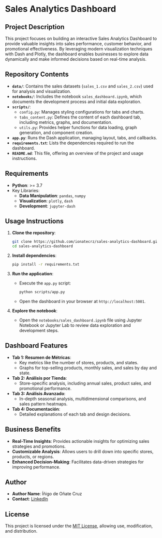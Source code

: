 # Sales Analytics Dashboard

## Project Description

This project focuses on building an interactive Sales Analytics Dashboard to provide valuable insights into sales performance, customer behavior, and promotional effectiveness. By leveraging modern visualization techniques with Dash and Plotly, the dashboard enables businesses to explore data dynamically and make informed decisions based on real-time analysis.

## Repository Contents

- **`data/`**: Contains the sales datasets (`sales_1.csv` and `sales_2.csv`) used for analysis and visualization.
- **`notebooks/`**: Includes the notebook `sales_dashboard.ipynb`, which documents the development process and initial data exploration.
- **`scripts/`**:
  - `config.py`: Manages styling configurations for tabs and charts.
  - `tabs_content.py`: Defines the content of each dashboard tab, including metrics, graphs, and documentation.
  - `utils.py`: Provides helper functions for data loading, graph generation, and component creation.
- **`app.py`**: Runs the Dash application, managing layout, tabs, and callbacks.
- **`requirements.txt`**: Lists the dependencies required to run the dashboard.
- **`README.md`**: This file, offering an overview of the project and usage instructions.

## Requirements

- **Python**: >= 3.7
- Key Libraries:
  - **Data Manipulation**: `pandas`, `numpy`
  - **Visualization**: `plotly`, `dash`
  - **Development**: `jupyter-dash`

## Usage Instructions

1. **Clone the repository**:
   ```bash
   git clone https://github.com/ionatecrz/sales-analytics-dashboard.git
   cd sales-analytics-dashboard
   ```
2. **Install dependencies**:
   ```bash
   pip install -r requirements.txt
   ```
3. **Run the application**:
   - Execute the `app.py` script:
     ```bash
     python scripts/app.py
     ```
   - Open the dashboard in your browser at `http://localhost:5001`.

4. **Explore the notebook**:
   - Open the `notebooks/sales_dashboard.ipynb` file using Jupyter Notebook or Jupyter Lab to review data exploration and development steps.

## Dashboard Features

- **Tab 1: Resumen de Métricas**:
  - Key metrics like the number of stores, products, and states.
  - Graphs for top-selling products, monthly sales, and sales by day and state.
- **Tab 2: Análisis por Tienda**:
  - Store-specific analysis, including annual sales, product sales, and promotional performance.
- **Tab 3: Análisis Avanzado**:
  - In-depth seasonal analysis, multidimensional comparisons, and sales pattern heatmaps.
- **Tab 4: Documentación**:
  - Detailed explanations of each tab and design decisions.

## Business Benefits

- **Real-Time Insights**: Provides actionable insights for optimizing sales strategies and promotions.
- **Customizable Analysis**: Allows users to drill down into specific stores, products, or regions.
- **Enhanced Decision-Making**: Facilitates data-driven strategies for improving performance.

## Author

- **Author Name**: Íñigo de Oñate Cruz
- **Contact**: [LinkedIn](https://www.linkedin.com/in/%C3%AD%C3%B1igo-de-o%C3%B1ate-cruz-855b55263/)

## License

This project is licensed under the [MIT License](LICENSE), allowing use, modification, and distribution.
